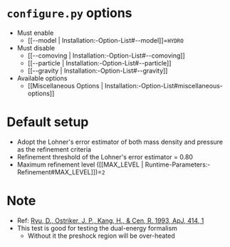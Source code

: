# `configure.py` options
- Must enable
   - [[--model | Installation:-Option-List#--model]]=`HYDRO`
- Must disable
   - [[--comoving | Installation:-Option-List#--comoving]]
   - [[--particle | Installation:-Option-List#--particle]]
   - [[--gravity | Installation:-Option-List#--gravity]]
- Available options
   - [[Miscellaneous Options | Installation:-Option-List#miscellaneous-options]]


# Default setup
- Adopt the Lohner's error estimator of both mass density and pressure as the refinement criteria
- Refinement threshold of the Lohner's error estimator = 0.80
- Maximum refinement level ([[MAX_LEVEL | Runtime-Parameters:-Refinement#MAX_LEVEL]])=`2`


# Note
- Ref: [Ryu, D., Ostriker, J. P., Kang, H., & Cen, R. 1993, ApJ, 414, 1](https://doi.org/10.1086/173051)
- This test is good for testing the dual-energy formalism
   - Without it the preshock region will be over-heated
